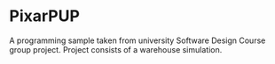 # PixarPUP
A programming sample taken from university Software Design Course group project.  Project consists of a warehouse simulation.

